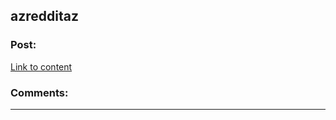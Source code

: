 ## azredditaz

### Post:

[Link to content](https://www.reddit.com/user/shoonta5)

### Comments:

---

